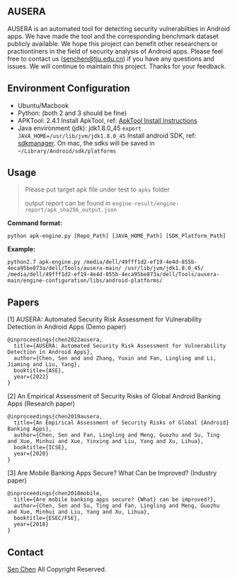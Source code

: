 
## AUSERA
AUSERA is an automated tool for detecting security vulnerabilties in Android apps. We have made the tool and the corresponding benchmark dataset publicly available. We hope this project can benefit other researchers or practiontiners in the field of security analysis of Android apps. Please feel free to contact us (senchen@tju.edu.cn) if you have any questions and issues. We will continue to maintain this project. Thanks for your feedback.

## Environment Configuration
* Ubuntu/Macbook
* Python: (both 2 and 3 should be fine)
* APKTool: 2.4.1 Install ApkTool, ref: [ApkTool Install Instructions](https://ibotpeaches.github.io/Apktool/install/)
* Java environment (jdk): jdk1.8.0_45 `export JAVA_HOME=/usr/lib/jvm/jdk1.8.0_45` Install android SDK, ref: [sdkmanager](https://developer.android.com/studio/command-line/sdkmanager). On mac,  the sdks will be saved in `~/Library/Android/sdk/platforms`

## Usage

> Please put target apk file under test to `apks` folder
> 
> output report can be found in `engine-result/engine-report/apk_sha256_output.json`

**Command format:**

`python apk-engine.py [Repo_Path] [JAVA_HOME_Path] [SDK_Platform_Path]`


**Example:**

`python2.7 apk-engine.py /media/dell/49fff1d2-ef19-4e4d-855b-4eca95be873a/dell/Tools/ausera-main/ /usr/lib/jvm/jdk1.8.0_45/ /media/dell/49fff1d2-ef19-4e4d-855b-4eca95be873a/dell/Tools/ausera-main/engine-configuration/libs/android-platforms/`

## Papers


[1] AUSERA: Automated Security Risk Assessment for Vulnerability Detection in Android Apps (Demo paper)
```
@inproceedings{chen2022ausera,
  title={AUSERA: Automated Security Risk Assessment for Vulnerability Detection in Android Apps},
  author={Chen, Sen and and Zhang, Yuxin and Fan, Lingling and Li, Jiaming and Liu, Yang},
  booktitle={ASE},
  year={2022}
}
```

[2] An Empirical Assessment of Security Risks of Global Android Banking Apps (Research paper)
```
@inproceedings{chen2019ausera,
  title={An Empirical Assessment of Security Risks of Global {Android} Banking Apps},
  author={Chen, Sen and Fan, Lingling and Meng, Guozhu and Su, Ting and Xue, Minhui and Xue, Yinxing and Liu, Yang and Xu, Lihua},
  booktitle={ICSE},
  year={2020}
}
```

[3] Are Mobile Banking Apps Secure? What Can be Improved? (Industry paper)
```
@inproceedings{chen2018mobile,
  title={Are mobile banking apps secure? {What} can be improved?},
  author={Chen, Sen and Su, Ting and Fan, Lingling and Meng, Guozhu and Xue, Minhui and Liu, Yang and Xu, Lihua},
  booktitle={ESEC/FSE},
  year={2018}
}
```

## Contact
[Sen Chen](https://sen-chen.github.io/) All Copyright Reserved.
